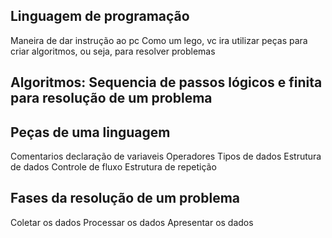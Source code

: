 ## Linguagem de programação
Maneira de dar instrução ao pc
Como um lego, vc ira utilizar peças para criar algoritmos, ou seja, para resolver problemas

## Algoritmos: Sequencia de passos lógicos e finita para resolução de um problema

## Peças de uma linguagem
Comentarios
declaração de variaveis
Operadores
Tipos de dados
Estrutura de dados
Controle de fluxo
Estrutura de repetição

## Fases da resolução de um problema
Coletar os dados
Processar os dados
Apresentar os dados